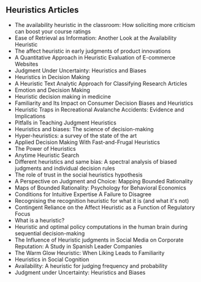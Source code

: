 <h2>Heuristics Articles </h2>

<ul>

 <li><a target="_blank" href="https://github.com/manjunath5496/Heuristics-Articles/blob/master/heu(1).pdf" style="text-decoration:none;">The availability heuristic in the classroom: How soliciting more criticism can boost your course ratings</a></li>


 <li><a target="_blank" href="https://github.com/manjunath5496/Heuristics-Articles/blob/master/heu(2).pdf" style="text-decoration:none;">Ease of Retrieval as Information: Another Look at the Availability Heuristic</a></li>

<li><a target="_blank" href="https://github.com/manjunath5496/Heuristics-Articles/blob/master/heu(3).pdf" style="text-decoration:none;">The affect heuristic in early judgments of product innovations</a></li>
 <li><a target="_blank" href="https://github.com/manjunath5496/Heuristics-Articles/blob/master/heu(4).pdf" style="text-decoration:none;">A Quantitative Approach in Heuristic Evaluation of E-commerce Websites</a></li>                              
<li><a target="_blank" href="https://github.com/manjunath5496/Heuristics-Articles/blob/master/heu(5).pdf" style="text-decoration:none;">Judgment Under Uncertainty: Heuristics and Biases</a></li>
<li><a target="_blank" href="https://github.com/manjunath5496/Heuristics-Articles/blob/master/heu(6).pdf" style="text-decoration:none;">Heuristics in Decision Making</a></li>
 <li><a target="_blank" href="https://github.com/manjunath5496/Heuristics-Articles/blob/master/heu(7).pdf" style="text-decoration:none;">A Heuristic Text Analytic Approach for Classifying Research Articles</a></li>

 <li><a target="_blank" href="https://github.com/manjunath5496/Heuristics-Articles/blob/master/heu(8).pdf" style="text-decoration:none;"> Emotion and Decision Making</a></li>
   <li><a target="_blank" href="https://github.com/manjunath5496/Heuristics-Articles/blob/master/heu(9).pdf" style="text-decoration:none;">Heuristic decision making in medicine</a></li>
  
   
 <li><a target="_blank" href="https://github.com/manjunath5496/Heuristics-Articles/blob/master/heu(10).pdf" style="text-decoration:none;">Familiarity and Its Impact on Consumer
Decision Biases and Heuristics</a></li>                              
<li><a target="_blank" href="https://github.com/manjunath5496/Heuristics-Articles/blob/master/heu(11).pdf" style="text-decoration:none;">Heuristic Traps in Recreational Avalanche Accidents: Evidence and Implications</a></li>
<li><a target="_blank" href="https://github.com/manjunath5496/Heuristics-Articles/blob/master/heu(12).pdf" style="text-decoration:none;">Pitfalls in Teaching Judgment Heuristics</a></li>
<li><a target="_blank" href="https://github.com/manjunath5496/Heuristics-Articles/blob/master/heu(13).pdf" style="text-decoration:none;">Heuristics and biases: The science of decision-making</a></li>

<li><a target="_blank" href="https://github.com/manjunath5496/Heuristics-Articles/blob/master/heu(14).pdf" style="text-decoration:none;">Hyper-heuristics: a survey of the state of the art</a></li>
                              
<li><a target="_blank" href="https://github.com/manjunath5496/Heuristics-Articles/blob/master/heu(15).pdf" style="text-decoration:none;">Applied Decision Making With Fast-and-Frugal Heuristics</a></li>

<li><a target="_blank" href="https://github.com/manjunath5496/Heuristics-Articles/blob/master/heu(16).pdf" style="text-decoration:none;">The Power of Heuristics</a></li>

  <li><a target="_blank" href="https://github.com/manjunath5496/Heuristics-Articles/blob/master/heu(17).pdf" style="text-decoration:none;">Anytime Heuristic Search</a></li>   
  
<li><a target="_blank" href="https://github.com/manjunath5496/Heuristics-Articles/blob/master/heu(18).pdf" style="text-decoration:none;">Different heuristics and same bias: A spectral analysis of biased judgments and individual decision rules</a></li> 

  
<li><a target="_blank" href="https://github.com/manjunath5496/Heuristics-Articles/blob/master/heu(19).pdf" style="text-decoration:none;">The role of trust in the social heuristics hypothesis</a></li> 

<li><a target="_blank" href="https://github.com/manjunath5496/Heuristics-Articles/blob/master/heu(20).pdf" style="text-decoration:none;"> A Perspective on Judgment and Choice: Mapping Bounded Rationality</a></li>

<li><a target="_blank" href="https://github.com/manjunath5496/Heuristics-Articles/blob/master/heu(21).pdf" style="text-decoration:none;">Maps of Bounded Rationality:
Psychology for Behavioral Economics</a></li>
<li><a target="_blank" href="https://github.com/manjunath5496/Heuristics-Articles/blob/master/heu(22).pdf" style="text-decoration:none;">Conditions for Intuitive Expertise A Failure to Disagree</a></li> 
 <li><a target="_blank" href="https://github.com/manjunath5496/Heuristics-Articles/blob/master/heu(23).pdf" style="text-decoration:none;">Recognising the recognition heuristic for what it is (and what it's not)</a></li> 
 

   <li><a target="_blank" href="https://github.com/manjunath5496/Heuristics-Articles/blob/master/heu(24).pdf" style="text-decoration:none;">Contingent Reliance on the Affect Heuristic as a Function of Regulatory Focus</a></li>
 
   <li><a target="_blank" href="https://github.com/manjunath5496/Heuristics-Articles/blob/master/heu(25).pdf" style="text-decoration:none;">What is a heuristic?</a></li>                              
 <li><a target="_blank" href="https://github.com/manjunath5496/Heuristics-Articles/blob/master/heu(26).pdf" style="text-decoration:none;">Heuristic and optimal policy computations in the human brain during sequential decision-making</a></li>
 <li><a target="_blank" href="https://github.com/manjunath5496/Heuristics-Articles/blob/master/heu(27).pdf" style="text-decoration:none;">The Influence of Heuristic judgments in Social Media on Corporate Reputation: A Study in Spanish Leader Companies</a></li>
   
 
   <li><a target="_blank" href="https://github.com/manjunath5496/Heuristics-Articles/blob/master/heu(28).pdf" style="text-decoration:none;">The Warm Glow Heuristic: When Liking Leads to Familiarity</a></li>
 
   <li><a target="_blank" href="https://github.com/manjunath5496/Heuristics-Articles/blob/master/heu(29).pdf" style="text-decoration:none;">Heuristics in Social Cognition</a></li>                              

  <li><a target="_blank" href="https://github.com/manjunath5496/Heuristics-Articles/blob/master/heu(30).pdf" style="text-decoration:none;">Availability: A heuristic for judging frequency and probability</a></li>
 
   <li><a target="_blank" href="https://github.com/manjunath5496/Heuristics-Articles/blob/master/heu(31).pdf" style="text-decoration:none;">Judgment under Uncertainty: Heuristics and Biases</a></li> 
    </ul>
